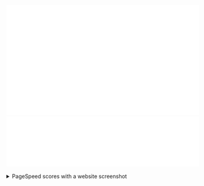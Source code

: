 ![](https://github.com/z3rsa/z3rsa/blob/main/metrics.plugin.pagespeed.detailed.svg) ![](https://github.com/z3rsa/z3rsa/blob/main/metrics.plugin.languages.details.svg)

<details>
  <summary>PageSpeed scores with a website screenshot</summary>
  <img src="https://github.com/z3rsa/z3rsa/blob/main/metrics.plugin.pagespeed.screenshot.svg" alt=""/>
</details>
